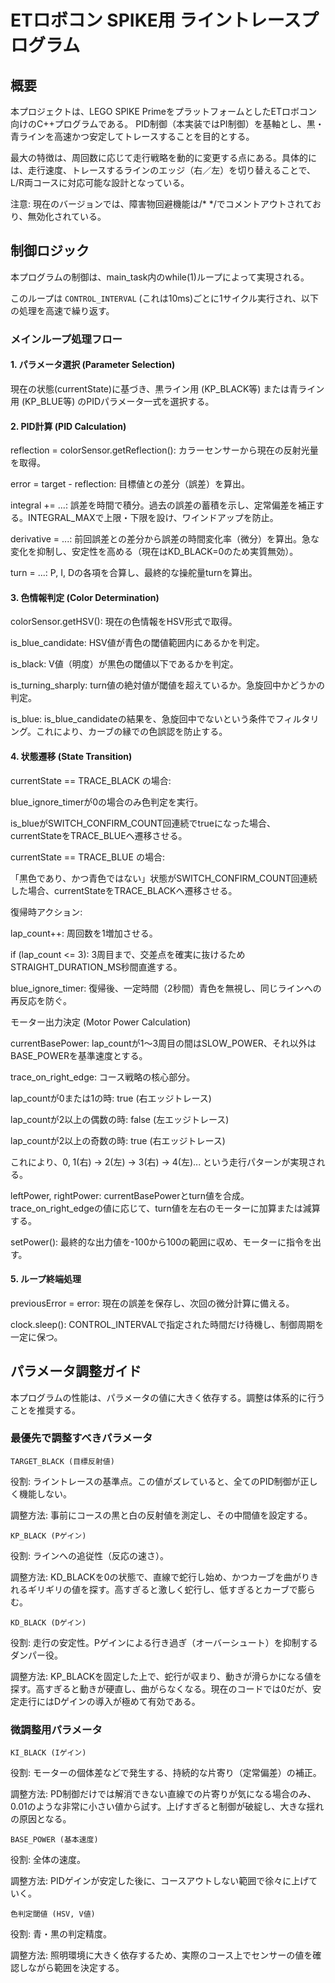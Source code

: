# ETロボコン SPIKE用 ライントレースプログラム
##  概要

本プロジェクトは、LEGO SPIKE PrimeをプラットフォームとしたETロボコン向けのC++プログラムである。
PID制御（本実装ではPI制御）を基軸とし、黒・青ラインを高速かつ安定してトレースすることを目的とする。

最大の特徴は、周回数に応じて走行戦略を動的に変更する点にある。具体的には、走行速度、トレースするラインのエッジ（右／左）を切り替えることで、L/R両コースに対応可能な設計となっている。

注意: 現在のバージョンでは、障害物回避機能は/* */でコメントアウトされており、無効化されている。


## 制御ロジック

本プログラムの制御は、main_task内のwhile(1)ループによって実現される。

このループは `CONTROL_INTERVAL` (これは10ms)ごとに1サイクル実行され、以下の処理を高速で繰り返す。

### メインループ処理フロー

#### 1. パラメータ選択 (Parameter Selection)

現在の状態(currentState)に基づき、黒ライン用 (KP_BLACK等) または青ライン用 (KP_BLUE等) のPIDパラメータ一式を選択する。

#### 2. PID計算 (PID Calculation)

reflection = colorSensor.getReflection(): カラーセンサーから現在の反射光量を取得。

error = target - reflection: 目標値との差分（誤差）を算出。

integral += ...: 誤差を時間で積分。過去の誤差の蓄積を示し、定常偏差を補正する。INTEGRAL_MAXで上限・下限を設け、ワインドアップを防止。

derivative = ...: 前回誤差との差分から誤差の時間変化率（微分）を算出。急な変化を抑制し、安定性を高める（現在はKD_BLACK=0のため実質無効）。

turn = ...: P, I, Dの各項を合算し、最終的な操舵量turnを算出。

#### 3. 色情報判定 (Color Determination)

colorSensor.getHSV(): 現在の色情報をHSV形式で取得。

is_blue_candidate: HSV値が青色の閾値範囲内にあるかを判定。

is_black: V値（明度）が黒色の閾値以下であるかを判定。

is_turning_sharply: turn値の絶対値が閾値を超えているか。急旋回中かどうかの判定。

is_blue: is_blue_candidateの結果を、急旋回中でないという条件でフィルタリング。これにより、カーブの縁での色誤認を防止する。

#### 4. 状態遷移 (State Transition)

currentState == TRACE_BLACK の場合:

blue_ignore_timerが0の場合のみ色判定を実行。

is_blueがSWITCH_CONFIRM_COUNT回連続でtrueになった場合、currentStateをTRACE_BLUEへ遷移させる。

currentState == TRACE_BLUE の場合:

「黒色であり、かつ青色ではない」状態がSWITCH_CONFIRM_COUNT回連続した場合、currentStateをTRACE_BLACKへ遷移させる。

復帰時アクション:

lap_count++: 周回数を1増加させる。

if (lap_count <= 3): 3周目まで、交差点を確実に抜けるためSTRAIGHT_DURATION_MS秒間直進する。

blue_ignore_timer: 復帰後、一定時間（2秒間）青色を無視し、同じラインへの再反応を防ぐ。

モーター出力決定 (Motor Power Calculation)

currentBasePower: lap_countが1〜3周目の間はSLOW_POWER、それ以外はBASE_POWERを基準速度とする。

trace_on_right_edge: コース戦略の核心部分。

lap_countが0または1の時: true (右エッジトレース)

lap_countが2以上の偶数の時: false (左エッジトレース)

lap_countが2以上の奇数の時: true (右エッジトレース)

これにより、0, 1(右) -> 2(左) -> 3(右) -> 4(左)... という走行パターンが実現される。

leftPower, rightPower: currentBasePowerとturn値を合成。trace_on_right_edgeの値に応じて、turn値を左右のモーターに加算または減算する。

setPower(): 最終的な出力値を-100から100の範囲に収め、モーターに指令を出す。

#### 5. ループ終端処理

previousError = error: 現在の誤差を保存し、次回の微分計算に備える。

clock.sleep(): CONTROL_INTERVALで指定された時間だけ待機し、制御周期を一定に保つ。


## パラメータ調整ガイド

本プログラムの性能は、パラメータの値に大きく依存する。調整は体系的に行うことを推奨する。

### 最優先で調整すべきパラメータ

`TARGET_BLACK (目標反射値)`

役割: ライントレースの基準点。この値がズレていると、全てのPID制御が正しく機能しない。

調整方法: 事前にコースの黒と白の反射値を測定し、その中間値を設定する。

`KP_BLACK (Pゲイン)`

役割: ラインへの追従性（反応の速さ）。

調整方法: KD_BLACKを0の状態で、直線で蛇行し始め、かつカーブを曲がりきれるギリギリの値を探す。高すぎると激しく蛇行し、低すぎるとカーブで膨らむ。

`KD_BLACK (Dゲイン)`

役割: 走行の安定性。Pゲインによる行き過ぎ（オーバーシュート）を抑制するダンパー役。

調整方法: KP_BLACKを固定した上で、蛇行が収まり、動きが滑らかになる値を探す。高すぎると動きが硬直し、曲がらなくなる。現在のコードでは0だが、安定走行にはDゲインの導入が極めて有効である。

### 微調整用パラメータ

`KI_BLACK (Iゲイン)`

役割: モーターの個体差などで発生する、持続的な片寄り（定常偏差）の補正。

調整方法: PD制御だけでは解消できない直線での片寄りが気になる場合のみ、0.01のような非常に小さい値から試す。上げすぎると制御が破綻し、大きな揺れの原因となる。

`BASE_POWER (基本速度)`

役割: 全体の速度。

調整方法: PIDゲインが安定した後に、コースアウトしない範囲で徐々に上げていく。

`色判定閾値 (HSV, V値)`

役割: 青・黒の判定精度。

調整方法: 照明環境に大きく依存するため、実際のコース上でセンサーの値を確認しながら範囲を決定する。

